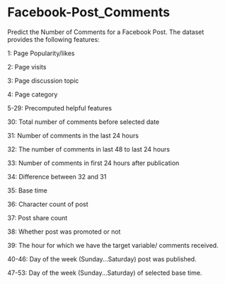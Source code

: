 # Facebook-Post_Comments
Predict the Number of Comments for a Facebook Post.
The dataset provides the following features:

1: Page Popularity/likes

2: Page visits

3: Page discussion topic

4: Page category

5-29: Precomputed helpful features

30: Total number of comments before selected date

31: Number of comments in the last 24 hours

32: The number of comments in last 48 to last 24 hours

33: Number of comments in first 24 hours after publication

34: Difference between 32 and 31

35: Base time

36: Character count of post

37: Post share count

38: Whether post was promoted or not

39: The hour for which we have the target variable/ comments received.

40-46: Day of the week (Sunday...Saturday) post was published.

47-53: Day of the week (Sunday...Saturday) of selected base time.
